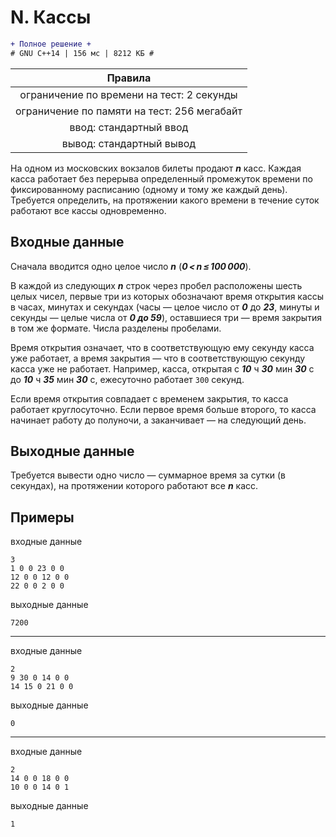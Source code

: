 # N. Кассы
```diff
+ Полное решение +
# GNU C++14 | 156 мс | 8212 КБ #
```
| Правила                                    	|
|:-------------------------------------------:|
| ограничение по времени на тест: 2 секунды   |
| ограничение по памяти на тест: 256 мегабайт |
| ввод: стандартный ввод                      |
| вывод: стандартный вывод                    |

На одном из московских вокзалов билеты продают ***n*** касс. Каждая касса работает без перерыва определенный промежуток времени по фиксированному расписанию (одному и тому же каждый день). Требуется определить, на протяжении какого времени в течение суток работают все кассы одновременно.

## Входные данные
Сначала вводится одно целое число ***n*** (***0 < n ≤ 100 000***).

В каждой из следующих ***n*** строк через пробел расположены шесть целых чисел, первые три из которых обозначают время открытия кассы в часах, минутах и секундах (часы — целое число от ***0*** до ***23***, минуты и секунды — целые числа от ***0 до 59***), оставшиеся три — время закрытия в том же формате. Числа разделены пробелами.

Время открытия означает, что в соответствующую ему секунду касса уже работает, а время закрытия — что в соответствующую секунду касса уже не работает. Например, касса, открытая с ***10*** ч ***30*** мин ***30*** с до ***10*** ч ***35*** мин ***30*** с, ежесуточно работает `300` секунд.

Если время открытия совпадает с временем закрытия, то касса работает круглосуточно. Если первое время больше второго, то касса начинает работу до полуночи, а заканчивает — на следующий день.

## Выходные данные
Требуется вывести одно число — суммарное время за сутки (в секундах), на протяжении которого работают все ***n*** касс.

## Примеры
входные данные
```
3
1 0 0 23 0 0
12 0 0 12 0 0
22 0 0 2 0 0
```
выходные данные
```
7200
```
---
входные данные
```
2
9 30 0 14 0 0
14 15 0 21 0 0
```
выходные данные
```
0
```
---
входные данные
```
2
14 0 0 18 0 0
10 0 0 14 0 1
```
выходные данные
```
1
```
